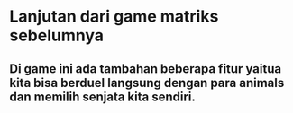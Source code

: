 # Lanjutan dari game matriks sebelumnya
## Di game ini ada tambahan beberapa fitur yaitua kita bisa berduel langsung dengan para animals dan memilih senjata kita sendiri.
